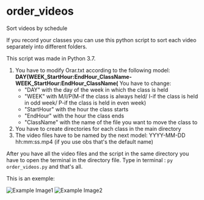 # order_videos
Sort videos by schedule

If you record your classes you can use this python script to sort each video separately into different folders.

This script was made in Python 3.7.

1. You have to modify Orar.txt according to the following model:
  **DAY(WEEK_StartHour:EndHour_ClassName-WEEK_StartHour:EndHour_ClassName(**
  You have to change:
    * "DAY" with the day of the week in which the class is held 
    * "WEEK" with M/I/P(M-if the class is always held/ I-if the class is held in odd week/ P-if the class is held in even week)
    * "StartHour" with the hour the class starts
    * "EndHour" with the hour the class ends
    * "ClassName" with the name of the file you want to move the class to
2. You have to create directories for each class in the main directory
3. The video files have to be named by the next model:  YYYY-MM-DD hh:mm:ss.mp4 (if you use obs that's the default name)

After you have all the video files and the script in the same directory you have to open the terminal in the directory file. Type in terminal : ```py order_videos.py``` and that's all.

This is an exemple:

![Example Image1](https://i.imgur.com/xzUqhP3.png)
![Example Image2](https://i.imgur.com/uRUagEy.png)
